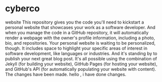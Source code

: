 # cyberco
website
This repository gives you the code you'll need to kickstart a personal website that showcases your work as a software developer.
And when you manage the code in a GitHub repository, it will automatically render a webpage with the owner's profile information, 
including a photo, bio, and repositories.
Your personal website is waiting to be personalized, though. It includes space to highlight your specific areas of interest in 
software development, like languages or industries. And it's standing by to publish your next great blog post.
It's all possible using the combination of Jekyll (for building your website), GitHub Pages (for hosting your website), and 
GitHub's API (for automatically populating your website with content).
The changes have been made.
hello , i have done changes.
